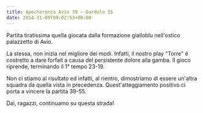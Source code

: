 ```yaml
---
title: Apecheronza Avio 39 – Gardolo 55
date: 2014-11-09T09:02:53+00:00
---
```

Partita tiratissima quella giocata dalla formazione gialloblu nell'ostico palazzetto di Avio.

La stessa, non inizia nel migliore dei modi. Infatti, il nostro play "Torre" è costretto a dare forfait a causa del persistente dolore alla gamba. Il gioco riprende, terminando il 1° tempo 23-19.

Non ci stiamo al risultato ed infatti, al rientro, dimostriamo di essere un'altra squadra da quella vista in precedenza. Quest'atteggiamento positivo ci porta a vincere la partita 39-55.

Dai, ragazzi, continuamo su questa strada!